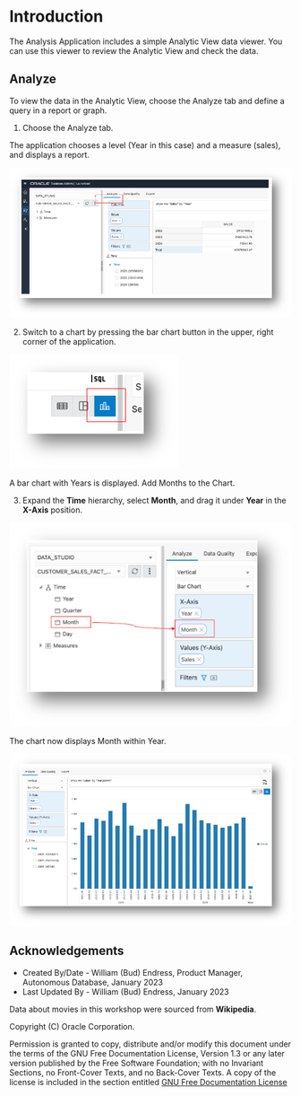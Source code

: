 # Introduction

The Analysis Application includes a simple Analytic View data viewer.  You can use this viewer to review the Analytic View and check the data.

## Analyze

To view the data in the Analytic View, choose the Analyze tab and define a query in a report or graph.

1. Choose the Analyze tab.

The application chooses a level (Year in this case) and a measure (sales), and displays a report.

![Analyze Tab](images/11-analyze-tab-1.png)

2. Switch to a chart by pressing the bar chart button in the upper, right corner of the application.

![Chart Button](images/11-chart-button.png)

A bar chart with Years is displayed. Add Months to the Chart.

3.	Expand the **Time** hierarchy, select **Month**, and drag it under **Year** in the **X-Axis** position.

![Chart Button](images/11-month-to-x-axis.png)

The chart now displays Month within Year.

![Chart Button](images/11-sales-by-month-chart.png)



## Acknowledgements

- Created By/Date - William (Bud) Endress, Product Manager, Autonomous Database, January 2023
- Last Updated By - William (Bud) Endress, January 2023

Data about movies in this workshop were sourced from **Wikipedia**.

Copyright (C)  Oracle Corporation.

Permission is granted to copy, distribute and/or modify this document
under the terms of the GNU Free Documentation License, Version 1.3
or any later version published by the Free Software Foundation;
with no Invariant Sections, no Front-Cover Texts, and no Back-Cover Texts.
A copy of the license is included in the section entitled [GNU Free Documentation License](files/gnu-free-documentation-license.txt)
